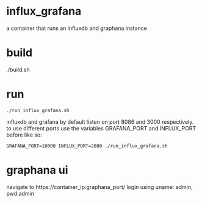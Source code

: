 # influx_grafana
a container that runs an influxdb and graphana instance

# build
./build.sh

# run
```
./run_influx_grafana.sh
```

influxdb and grafana by default listen on port 8086 and 3000 respectively. to use different ports use the variables GRAFANA_PORT and INFLUX_PORT before like so:

```
GRAFANA_PORT=10000 INFLUX_PORT=2000 ./run_influx_grafana.sh
```

# graphana ui
navigate to https://container_ip:graphana_port/
login using uname: admin, pwd:admin


